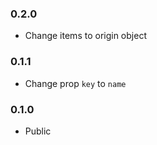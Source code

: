 ### 0.2.0
- Change items to origin object

### 0.1.1
- Change prop `key` to `name`

### 0.1.0
- Public
